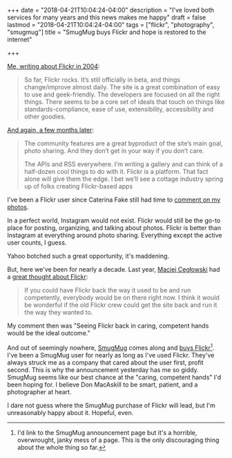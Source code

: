 +++
date = "2018-04-21T10:04:24-04:00"
description = "I've loved both services for many years and this news makes me happy"
draft = false
lastmod = "2018-04-21T10:04:24-04:00"
tags = ["flickr", "photography", "smugmug"]
title = "SmugMug buys Flickr and hope is restored to the internet"

+++

[Me, writing about Flickr in 2004](https://www.baty.net/2004/flickr-the-feed-thickens/):

> So far, Flickr rocks. It’s still officially in beta, and things change/improve almost daily. The site is a great combination of easy to use and geek-friendly. The developers are focused on all the right things. There seems to be a core set of ideals that touch on things like standards-compliance, ease of use, extensibility, accessibility and other goodies.

[And again, a few months later](https://www.baty.net/2004/why-flickr-is-a-great-web-app/):

> The community features are a great byproduct of the site’s main goal, photo
> sharing. And they don’t get in your way if you don’t care.
> 
> The APIs and RSS everywhere. I’m writing a gallery and can think of a
> half-dozen cool things to do with it. Flickr is a platform. That fact alone
> will give them the edge. I bet we’ll see a cottage industry spring up of folks
> creating Flickr-based apps 

I've been a Flickr user since Caterina Fake still had time to [comment on my photos](https://www.flickr.com/photos/jbaty/744404/).

In a perfect world, Instagram would not exist. Flickr would still be the go-to
place for posting, organizing, and talking about photos. Flickr is better than
Instagram at everything around photo sharing. Everything except the active user
counts, I guess.

Yahoo botched such a great opportunity, it's maddening.

But, here we've been for nearly a decade. Last year, [Maciej
Cegłowski](http://www.idlewords.com) had a [great thought about Flickr](https://www.theverge.com/2017/6/12/15746916/pinboard-founder-maciej-ceglowski-interview-yahoo-delicious-fandom):

> If you could have Flickr back the way it used to be and run competently,
> everybody would be on there right now. I think it would be wonderful if the
> old Flickr crew could get the site back and run it the way they wanted to.

My comment then was "Seeing Flickr back in caring, competent hands would be the ideal outcome."

And out of seemingly nowhere, [SmugMug](https://smugmug.com) comes along and
[buys
Flickr](https://www.usatoday.com/story/tech/2018/04/20/smugmug-buys-flickr-verizon-oath/537377002/)[^nope].
I've been a SmugMug user for nearly as long as I've used Flickr. They've always
struck me as a company that cared about the user first, profit second. This is
why the announcement yesterday has me so giddy. SmugMug seems like our best chance
at the "caring, competent hands" I'd been hoping for. I believe Don MacAskill to
be smart, patient, and a photographer at heart.

I dare not guess where the SmugMug purchase of Flickr will lead, but I'm
unreasonably happy about it. Hopeful, even.

[^nope]: I'd link to the SmugMug announcement page but it's a horrible, overwrought, janky mess of a page. This is the only discouraging thing about the whole thing so far.


